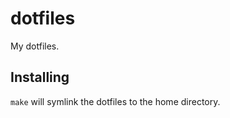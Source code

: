# dotfiles
My dotfiles.  

## Installing
```make``` will symlink the dotfiles to the home directory.
